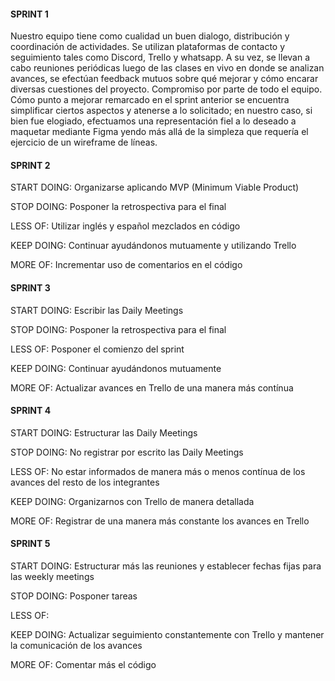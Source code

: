 #### SPRINT 1

Nuestro equipo tiene como cualidad un buen dialogo, distribución y coordinación de actividades. Se utilizan plataformas de contacto y seguimiento tales como Discord, Trello y whatsapp. A su vez, se llevan a cabo reuniones periódicas luego de las clases en vivo en donde se analizan avances, se efectúan feedback mutuos sobre qué mejorar y cómo encarar diversas cuestiones del proyecto. Compromiso por parte de todo el equipo.
Cómo punto a mejorar remarcado en el sprint anterior se encuentra simplificar ciertos aspectos y atenerse a lo solicitado; en nuestro caso, si bien fue elogiado, efectuamos una representación fiel a lo deseado a maquetar mediante Figma yendo más allá de la simpleza que requería el ejercicio de un wireframe de líneas.   

#### SPRINT 2

START DOING: Organizarse aplicando MVP (Minimum Viable Product)

STOP DOING: Posponer la retrospectiva para el final 

LESS OF: Utilizar inglés y español mezclados en código

KEEP DOING: Continuar ayudándonos mutuamente y utilizando Trello

MORE OF: Incrementar uso de comentarios en el código 

#### SPRINT 3

START DOING: Escribir las Daily Meetings

STOP DOING: Posponer la retrospectiva para el final 

LESS OF: Posponer el comienzo del sprint

KEEP DOING: Continuar ayudándonos mutuamente

MORE OF: Actualizar avances en Trello de una manera más contínua


#### SPRINT 4

START DOING: Estructurar las Daily Meetings 

STOP DOING: No registrar por escrito las Daily Meetings

LESS OF: No estar informados de manera más o menos contínua de los avances del resto de los integrantes

KEEP DOING: Organizarnos con Trello de manera detallada

MORE OF: Registrar de una manera más constante los avances en Trello


#### SPRINT 5

START DOING: Estructurar más las reuniones y establecer fechas fijas para las weekly meetings

STOP DOING: Posponer tareas

LESS OF: 

KEEP DOING: Actualizar seguimiento constantemente con Trello y mantener la comunicación de los avances

MORE OF: Comentar más el código
